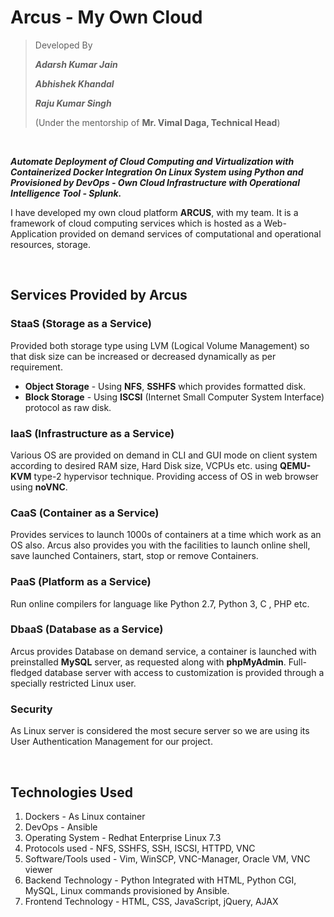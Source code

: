 # Arcus - My Own Cloud

> Developed By
>
> ***Adarsh Kumar Jain***
>
> ***Abhishek Khandal***
>
> ***Raju Kumar Singh***
>
> (Under the mentorship of **Mr. Vimal Daga, Technical Head**)

<br/>

***Automate Deployment of Cloud Computing and Virtualization with Containerized Docker Integration On Linux System using Python and Provisioned by DevOps - Own Cloud Infrastructure with Operational Intelligence Tool - Splunk.***

I have developed my own cloud platform **ARCUS**, with my team. It is a framework of cloud computing services which is hosted as a Web-Application  provided on demand services of computational and  operational resources, storage.

<br/>

## Services Provided by Arcus

### StaaS (Storage as a Service)
Provided both storage type using LVM (Logical Volume Management) so that disk size can be increased or decreased dynamically as per requirement.
  - **Object Storage** - Using **NFS**, **SSHFS** which provides formatted disk.
  - **Block Storage** - Using **ISCSI** (Internet Small Computer System Interface) protocol as raw disk.

### IaaS (Infrastructure as a Service)
Various OS are provided on demand in CLI and GUI mode on client system according to desired RAM size, Hard Disk size, VCPUs etc. using **QEMU-KVM** type-2 hypervisor technique. Providing access of OS in web browser using **noVNC**.

### CaaS (Container as a Service)
Provides services to launch 1000s of containers at a time which work as an OS also. Arcus also provides you with the facilities to launch online shell, save launched Containers, start, stop or remove Containers.

### PaaS (Platform as a Service)
Run online compilers for language like Python 2.7, Python 3, C , PHP etc.

### DbaaS (Database as a Service)
Arcus provides Database on demand service, a container is launched with preinstalled **MySQL** server, as requested along with **phpMyAdmin**. Full-fledged database server with access to customization is provided through a specially restricted Linux user.

### Security
As Linux server is considered the most secure server so we are using its User Authentication Management for our project.

<br/>

## Technologies Used
1. Dockers - As Linux container
2. DevOps - Ansible
3. Operating System - Redhat Enterprise Linux 7.3
4. Protocols used - NFS, SSHFS, SSH, ISCSI, HTTPD, VNC
5. Software/Tools used - Vim, WinSCP, VNC-Manager, Oracle VM, VNC viewer
6. Backend Technology - Python Integrated with HTML, Python CGI, MySQL, Linux commands provisioned by Ansible.
7. Frontend Technology - HTML, CSS, JavaScript, jQuery, AJAX
